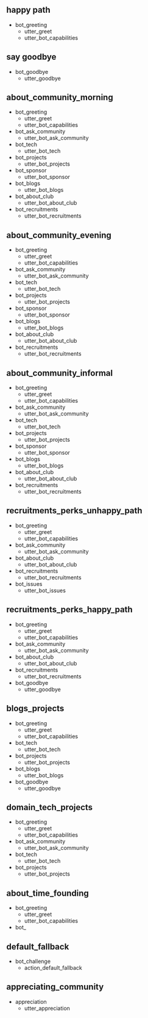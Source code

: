 ## happy path
* bot_greeting
  - utter_greet
  - utter_bot_capabilities

## say goodbye
* bot_goodbye
  - utter_goodbye

## about_community_morning
* bot_greeting
  - utter_greet
  - utter_bot_capabilities
* bot_ask_community
  - utter_bot_ask_community
* bot_tech
  - utter_bot_tech
* bot_projects
  - utter_bot_projects
* bot_sponsor
  - utter_bot_sponsor
* bot_blogs
  - utter_bot_blogs
* bot_about_club
  - utter_bot_about_club
* bot_recruitments
  - utter_bot_recruitments

## about_community_evening
* bot_greeting
  - utter_greet
  - utter_bot_capabilities
* bot_ask_community
  - utter_bot_ask_community
* bot_tech
  - utter_bot_tech
* bot_projects
  - utter_bot_projects
* bot_sponsor
  - utter_bot_sponsor
* bot_blogs
  - utter_bot_blogs
* bot_about_club
  - utter_bot_about_club
* bot_recruitments
  - utter_bot_recruitments

## about_community_informal
* bot_greeting
  - utter_greet
  - utter_bot_capabilities
* bot_ask_community
  - utter_bot_ask_community
* bot_tech
  - utter_bot_tech
* bot_projects
  - utter_bot_projects
* bot_sponsor
  - utter_bot_sponsor
* bot_blogs
  - utter_bot_blogs
* bot_about_club
  - utter_bot_about_club
* bot_recruitments
  - utter_bot_recruitments

## recruitments_perks_unhappy_path
* bot_greeting
  - utter_greet
  - utter_bot_capabilities
* bot_ask_community
  - utter_bot_ask_community
* bot_about_club
  - utter_bot_about_club
* bot_recruitments
  - utter_bot_recruitments
* bot_issues
  - utter_bot_issues

## recruitments_perks_happy_path
* bot_greeting
  - utter_greet
  - utter_bot_capabilities
* bot_ask_community
  - utter_bot_ask_community
* bot_about_club
  - utter_bot_about_club
* bot_recruitments
  - utter_bot_recruitments
* bot_goodbye
  - utter_goodbye

## blogs_projects
* bot_greeting
  - utter_greet
  - utter_bot_capabilities
* bot_tech
  - utter_bot_tech
* bot_projects
  - utter_bot_projects
* bot_blogs
  - utter_bot_blogs
* bot_goodbye
  - utter_goodbye

## domain_tech_projects
* bot_greeting
  - utter_greet
  - utter_bot_capabilities
* bot_ask_community
  - utter_bot_ask_community
* bot_tech
  - utter_bot_tech
* bot_projects
  - utter_bot_projects
  
## about_time_founding
* bot_greeting
  - utter_greet
  - utter_bot_capabilities
* bot_


## default_fallback
* bot_challenge
  - action_default_fallback


## appreciating_community
* appreciation
  - utter_appreciation

